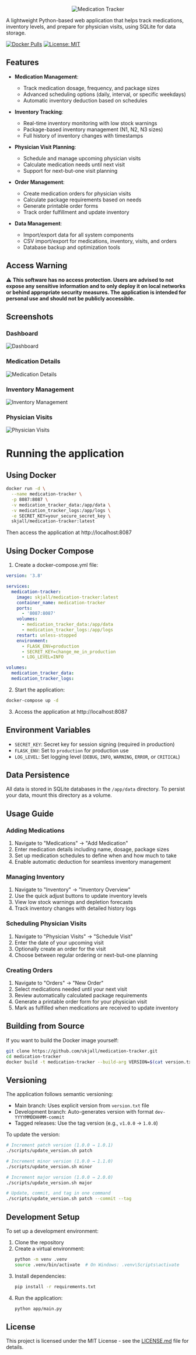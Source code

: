 
<p align="center">
  <img src="resources/img/logo.png" alt="Medication Tracker" title="Medication Tracker">
</p>

A lightweight Python-based web application that helps track medications, inventory levels, and prepare for physician visits, using SQLite for data storage.

[![Docker Pulls](https://img.shields.io/docker/pulls/skjall/medication-tracker)](https://hub.docker.com/r/skjall/medication-tracker)
[![License: MIT](https://img.shields.io/badge/License-MIT-yellow.svg)](https://opensource.org/licenses/MIT)

## Features

- **Medication Management**:
  - Track medication dosage, frequency, and package sizes
  - Advanced scheduling options (daily, interval, or specific weekdays)
  - Automatic inventory deduction based on schedules

- **Inventory Tracking**:
  - Real-time inventory monitoring with low stock warnings
  - Package-based inventory management (N1, N2, N3 sizes)
  - Full history of inventory changes with timestamps

- **Physician Visit Planning**:
  - Schedule and manage upcoming physician visits
  - Calculate medication needs until next visit
  - Support for next-but-one visit planning

- **Order Management**:
  - Create medication orders for physician visits
  - Calculate package requirements based on needs
  - Generate printable order forms
  - Track order fulfillment and update inventory

- **Data Management**:
  - Import/export data for all system components
  - CSV import/export for medications, inventory, visits, and orders
  - Database backup and optimization tools

## Access Warning

⚠️ **This software has no access protection. Users are advised to not expose any sensitive information and to only deploy it on local networks or behind appropriate security measures. The application is intended for personal use and should not be publicly accessible.**

## Screenshots

### Dashboard
![Dashboard](resources/img/screenshots/dashboard.png)

### Medication Details
![Medication Details](resources/img/screenshots/medication_details.png)

### Inventory Management
![Inventory Management](resources/img/screenshots/inventory.png)

### Physician Visits
![Physician Visits](resources/img/screenshots/visits.png)

# Running the application

## Using Docker

```bash
docker run -d \
  --name medication-tracker \
  -p 8087:8087 \
  -v medication_tracker_data:/app/data \
  -v medication_tracker_logs:/app/logs \
  -e SECRET_KEY=your_secure_secret_key \
  skjall/medication-tracker:latest
```

Then access the application at http://localhost:8087

## Using Docker Compose

1. Create a docker-compose.yml file:

```yaml
version: '3.8'

services:
  medication-tracker:
    image: skjall/medication-tracker:latest
    container_name: medication-tracker
    ports:
      - '8087:8087'
    volumes:
      - medication_tracker_data:/app/data
      - medication_tracker_logs:/app/logs
    restart: unless-stopped
    environment:
      - FLASK_ENV=production
      - SECRET_KEY=change_me_in_production
      - LOG_LEVEL=INFO

volumes:
  medication_tracker_data:
  medication_tracker_logs:
```

2. Start the application:

```bash
docker-compose up -d
```

3. Access the application at http://localhost:8087

## Environment Variables

- `SECRET_KEY`: Secret key for session signing (required in production)
- `FLASK_ENV`: Set to `production` for production use
- `LOG_LEVEL`: Set logging level (`DEBUG`, `INFO`, `WARNING`, `ERROR`, or `CRITICAL`)

## Data Persistence

All data is stored in SQLite databases in the `/app/data` directory. To persist your data, mount this directory as a volume.

## Usage Guide

### Adding Medications

1. Navigate to "Medications" → "Add Medication"
2. Enter medication details including name, dosage, package sizes
3. Set up medication schedules to define when and how much to take
4. Enable automatic deduction for seamless inventory management

### Managing Inventory

1. Navigate to "Inventory" → "Inventory Overview"
2. Use the quick adjust buttons to update inventory levels
3. View low stock warnings and depletion forecasts
4. Track inventory changes with detailed history logs

### Scheduling Physician Visits

1. Navigate to "Physician Visits" → "Schedule Visit"
2. Enter the date of your upcoming visit
3. Optionally create an order for the visit
4. Choose between regular ordering or next-but-one planning

### Creating Orders

1. Navigate to "Orders" → "New Order"
2. Select medications needed until your next visit
3. Review automatically calculated package requirements
4. Generate a printable order form for your physician visit
5. Mark as fulfilled when medications are received to update inventory

## Building from Source

If you want to build the Docker image yourself:

```bash
git clone https://github.com/skjall/medication-tracker.git
cd medication-tracker
docker build -t medication-tracker --build-arg VERSION=$(cat version.txt) .
```

## Versioning

The application follows semantic versioning:

- Main branch: Uses explicit version from `version.txt` file
- Development branch: Auto-generates version with format `dev-YYYYMMDDHHMM-commit`
- Tagged releases: Use the tag version (e.g., `v1.0.0` → `1.0.0`)

To update the version:

```bash
# Increment patch version (1.0.0 → 1.0.1)
./scripts/update_version.sh patch

# Increment minor version (1.0.0 → 1.1.0)
./scripts/update_version.sh minor

# Increment major version (1.0.0 → 2.0.0)
./scripts/update_version.sh major

# Update, commit, and tag in one command
./scripts/update_version.sh patch --commit --tag
```

## Development Setup

To set up a development environment:

1. Clone the repository
2. Create a virtual environment:
   ```bash
   python -m venv .venv
   source .venv/bin/activate  # On Windows: .venv\Scripts\activate
   ```
3. Install dependencies:
   ```bash
   pip install -r requirements.txt
   ```
4. Run the application:
   ```bash
   python app/main.py
   ```

## License

This project is licensed under the MIT License - see the [LICENSE.md](LICENSE.md) file for details.